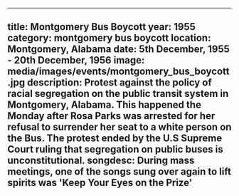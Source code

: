 ---

title: Montgomery Bus Boycott
year: 1955
category: montgomery bus boycott
location: Montgomery, Alabama
date: 5th December, 1955 - 20th December, 1956
image: media/images/events/montgomery_bus_boycott.jpg
description: Protest against the policy of racial segregation on the public transit system in Montgomery, Alabama. This happened the Monday after Rosa Parks was arrested for her refusal to surrender her seat to a white person on the Bus. The protest ended by the U.S Supreme Court ruling that segregation on public buses is unconstitutional.
songdesc: During mass meetings, one of the songs  sung over again to lift spirits was 'Keep Your Eyes on the Prize'
---